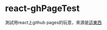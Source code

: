 # react-ghPageTest
測試用react上github pages的玩意，來源是[這東西](https://github.com/wasd52030/WebCodes/tree/master/React/react-meetups)

